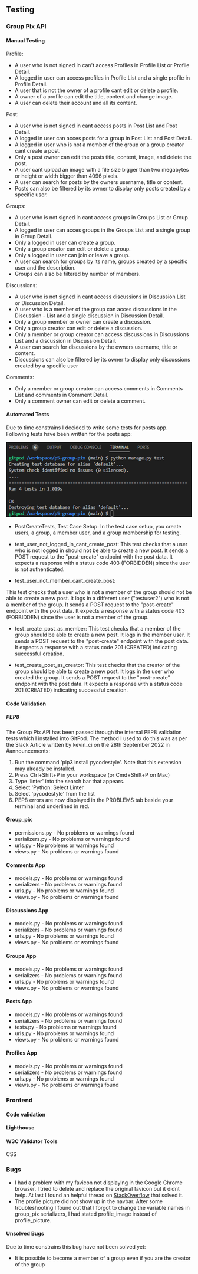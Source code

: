 ## Testing

### Group Pix API

#### Manual Testing

Profile: 

- A user who is not signed in can't access Profiles in Profile List or Profile Detail.
- A logged in user can access profiles in Profile List and a single profile in Profile Detail.
- A user that is not the owner of a profile cant edit or delete a profile.
- A owner of a profile can edit the title, content and change image.
- A user can delete their account and all its content.


Post:

- A user who is not signed in cant access posts in Post List and Post Detail.
- A logged in user can acces posts for a group in Post List and Post Detail.
- A logged in user who is not a member of the group or a group creator cant create a post.
- Only a post owner can edit the posts title, content, image, and delete the post.
- A user cant upload an image with a file size bigger than two megabytes or height or width bigger than 4096 pixels.
- A user can search for posts by the owners username, title or content. 
- Posts can also be filtered by its owner to display only posts created by a specific user. 


Groups:

- A user who is not signed in cant access groups in Groups List or Group Detail.
- A logged in user can acces groups in the Groups List and a single group in Group Detail.
- Only a logged in user can create a group.
- Only a group creator can edit or delete a group.
- Only a logged in user can join or leave a group.
- A user can search for groups by its name, groups created by a specific user and the description.
- Groups can also be filtered by number of members.


Discussions:

- A user who is not signed in cant access discussions in Discussion List or Discussion Detail.
- A user who is a member of the group can acces discussions in the Discussion - List and a single discussion in Discussion Detail.
- Only a group member or owner can create a discussion.
- Only a group creator can edit or delete a discussion.
- Only a member or group creator can access discussions in Discussions List and a discussion in Discussion Detail.
- A user can search for discussions by the owners username, title or content. 
- Discussions can also be filtered by its owner to display only discussions created by a specific user

Comments:

- Only a member or group creator can access comments in Comments List and comments in Comment Detail.
- Only a comment owner can edit or delete a comment.


#### Automated Tests

Due to time constrains I decided to write some tests for posts app.
Following tests have been written for the posts app:

![Tests](../assets/readme_images/tests.png)

- PostCreateTests, Test Case Setup:
In the test case setup, you create users, a group, a member user, and a group membership for testing.

- test_user_not_logged_in_cant_create_post:
This test checks that a user who is not logged in should not be able to create a new post.
It sends a POST request to the "post-create" endpoint with the post data.
It expects a response with a status code 403 (FORBIDDEN) since the user is not authenticated.

- test_user_not_member_cant_create_post:

This test checks that a user who is not a member of the group should not be able to create a new post.
It logs in a different user ("testuser2") who is not a member of the group.
It sends a POST request to the "post-create" endpoint with the post data.
It expects a response with a status code 403 (FORBIDDEN) since the user is not a member of the group.

- test_create_post_as_member:
This test checks that a member of the group should be able to create a new post.
It logs in the member user.
It sends a POST request to the "post-create" endpoint with the post data.
It expects a response with a status code 201 (CREATED) indicating successful creation.

- test_create_post_as_creator:
This test checks that the creator of the group should be able to create a new post.
It logs in the user who created the group.
It sends a POST request to the "post-create" endpoint with the post data.
It expects a response with a status code 201 (CREATED) indicating successful creation.

#### Code Validation
##### PEP8

The Group Pix API has been passed through the internal PEP8 validation tests which I installed into GitPod. The method I used to do this was as per the Slack Article written by kevin_ci on the 28th September 2022 in #announcements:

1. Run the command 'pip3 install pycodestyle'. Note that this extension may already be installed.
2. Press Ctrl+Shift+P in your workspace (or Cmd+Shift+P on Mac)
3. Type 'linter' into the search bar that appears.
4. Select 'Python: Select Linter
5. Select 'pycodestyle' from the list
6. PEP8 errors are now displayed in the PROBLEMS tab beside your terminal and underlined in red.

#### Group_pix 
- permissions.py - No problems or warnings found
- serializers.py - No problems or warnings found
- urls.py - No problems or warnings found
- views.py - No problems or warnings found

#### Comments App
- models.py - No problems or warnings found
- serializers - No problems or warnings found
- urls.py - No problems or warnings found
- views.py - No problems or warnings found

#### Discussions App
- models.py - No problems or warnings found
- serializers - No problems or warnings found
- urls.py - No problems or warnings found
- views.py - No problems or warnings found

#### Groups App
- models.py - No problems or warnings found
- serializers - No problems or warnings found
- urls.py - No problems or warnings found
- views.py - No problems or warnings found

#### Posts App
- models.py - No problems or warnings found
- serializers - No problems or warnings found
- tests.py - No problems or warnings found
- urls.py - No problems or warnings found
- views.py - No problems or warnings found

#### Profiles App
- models.py - No problems or warnings found
- serializers - No problems or warnings found
- urls.py - No problems or warnings found
- views.py - No problems or warnings found

### Frontend

#### Code validation

#### Lighthouse

#### W3C Validator Tools

CSS


### Bugs

- I had a problem with my favicon not displaying in the Google Chrome browser. I tried to delete and replace the original favicon but it didnt help. At last I found an helpful thread on [StackOverflow](https://stackoverflow.com/questions/16375592/favicon-not-showing-up-in-google-chrome) that solved it.
- The profile picture did not show up in the navbar. After some troubleshooting I found out that I forgot to change the variable names in group_pix serializers, I had stated profile_image instead of profile_picture.

#### Unsolved Bugs

Due to time constrains this bug have not been solved yet:
- It is possible to become a member of a group even if you are the creator of the group

